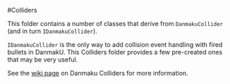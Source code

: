 #Colliders

This folder contains a number of classes that derive from `DanmakuCollider` (and in turn `IDanmakuCollider`).

`IDanmakuCollider` is the only way to add collision event handling with fired bullets in DanmakU. This Colliders folder provides a few pre-created ones that may be very useful.

See the [wiki page](https://github.com/Rhythmia/DanmakU/wiki/Danmaku-Colliders) on Danmaku Colliders for more information.